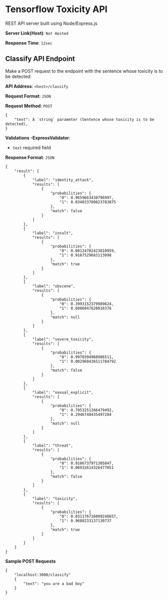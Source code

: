# Tensorflow Toxicity API
REST API server built using Node/Express.js

**Server Link(Host)**: `Not Hosted`

**Response Time**: `12sec`

## Classify API Endpoint
Make a POST request to the endpoint with the sentence whose toxicity is to be detected.

**API Address**: `<host>/classify`

**Request Format**: `JSON`

**Request Method**: `POST`

```
{
    "text": A `string` parameter (Sentence whose toxicity is to be detected),
}
```
**Validations -ExpressValidator**:
- `text` required field


**Response Format**: `JSON`
```
{
    "result": [
        {
            "label": "identity_attack",
            "results": [
                {
                    "probabilities": {
                        "0": 0.9659663438796997,
                        "1": 0.034033700823783875
                    },
                    "match": false
                }
            ]
        },
        {
            "label": "insult",
            "results": [
                {
                    "probabilities": {
                        "0": 0.08124702423810959,
                        "1": 0.9187529683113098
                    },
                    "match": true
                }
            ]
        },
        {
            "label": "obscene",
            "results": [
                {
                    "probabilities": {
                        "0": 0.3993152379989624,
                        "1": 0.6006847620010376
                    },
                    "match": null
                }
            ]
        },
        {
            "label": "severe_toxicity",
            "results": [
                {
                    "probabilities": {
                        "0": 0.9970394968986511,
                        "1": 0.002960436511784792
                    },
                    "match": false
                }
            ]
        },
        {
            "label": "sexual_explicit",
            "results": [
                {
                    "probabilities": {
                        "0": 0.7053251266479492,
                        "1": 0.2946748435497284
                    },
                    "match": null
                }
            ]
        },
        {
            "label": "threat",
            "results": [
                {
                    "probabilities": {
                        "0": 0.9106737971305847,
                        "1": 0.08932614326477051
                    },
                    "match": false
                }
            ]
        },
        {
            "label": "toxicity",
            "results": [
                {
                    "probabilities": {
                        "0": 0.031176716089248657,
                        "1": 0.9688233137130737
                    },
                    "match": true
                }
            ]
        }
    ]
}
```

**Sample POST Requests**
```
{
    "localhost:3000/classify"
    {
        "text": "you are a bad boy"
    }
}

```
